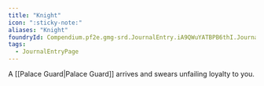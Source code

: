 ```yaml
---
title: "Knight"
icon: ":sticky-note:"
aliases: "Knight"
foundryId: Compendium.pf2e.gmg-srd.JournalEntry.iA9QWuYATBPB6thI.JournalEntryPage.F0e5JkjomT4wnLm3
tags:
  - JournalEntryPage
---
```

A [[Palace Guard|Palace Guard]] arrives and swears unfailing loyalty to you.